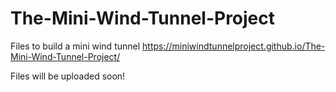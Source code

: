 # The-Mini-Wind-Tunnel-Project
Files to build a mini wind tunnel
https://miniwindtunnelproject.github.io/The-Mini-Wind-Tunnel-Project/

Files will be uploaded soon!
